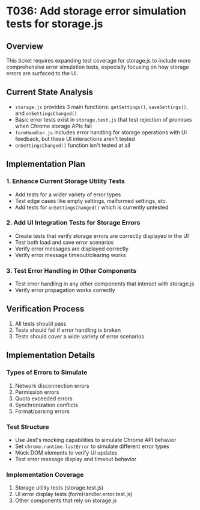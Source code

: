 # T036: Add storage error simulation tests for storage.js

## Overview
This ticket requires expanding test coverage for storage.js to include more comprehensive error simulation tests, especially focusing on how storage errors are surfaced to the UI.

## Current State Analysis
- `storage.js` provides 3 main functions: `getSettings()`, `saveSettings()`, and `onSettingsChanged()`
- Basic error tests exist in `storage.test.js` that test rejection of promises when Chrome storage APIs fail
- `formHandler.js` includes error handling for storage operations with UI feedback, but these UI interactions aren't tested
- `onSettingsChanged()` function isn't tested at all

## Implementation Plan

### 1. Enhance Current Storage Utility Tests
- Add tests for a wider variety of error types
- Test edge cases like empty settings, malformed settings, etc.
- Add tests for `onSettingsChanged()` which is currently untested

### 2. Add UI Integration Tests for Storage Errors
- Create tests that verify storage errors are correctly displayed in the UI
- Test both load and save error scenarios
- Verify error messages are displayed correctly
- Verify error message timeout/clearing works

### 3. Test Error Handling in Other Components
- Test error handling in any other components that interact with storage.js
- Verify error propagation works correctly

## Verification Process
1. All tests should pass
2. Tests should fail if error handling is broken
3. Tests should cover a wide variety of error scenarios

## Implementation Details

### Types of Errors to Simulate
1. Network disconnection errors
2. Permission errors
3. Quota exceeded errors
4. Synchronization conflicts
5. Format/parsing errors

### Test Structure
- Use Jest's mocking capabilities to simulate Chrome API behavior
- Set `chrome.runtime.lastError` to simulate different error types
- Mock DOM elements to verify UI updates
- Test error message display and timeout behavior

### Implementation Coverage
1. Storage utility tests (storage.test.js)
2. UI error display tests (formHandler.error.test.js)
3. Other components that rely on storage.js